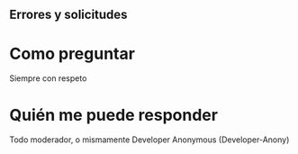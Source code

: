 ## Errores y solicitudes
# Como preguntar
Siempre con respeto
# Quién me puede responder
Todo moderador, o mismamente Developer Anonymous (Developer-Anony)